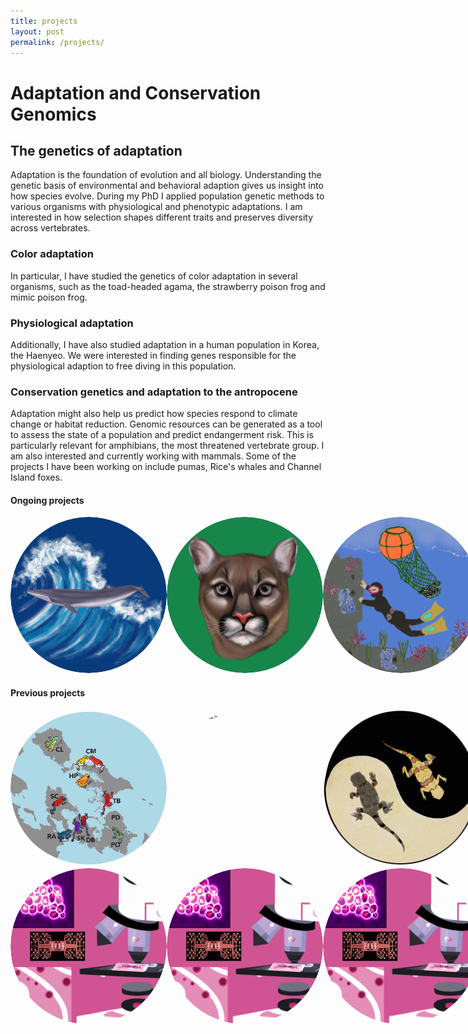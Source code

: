```yaml
---
title: projects 
layout: post
permalink: /projects/
---
```

# Adaptation and Conservation Genomics

## The genetics of adaptation
Adaptation is the foundation of evolution and all biology. Understanding the genetic basis of environmental and behavioral adaption gives us insight into how species evolve. During my PhD I applied population genetic methods to various organisms with physiological and phenotypic adaptations. I am interested in how selection shapes different traits and preserves diversity across vertebrates. 

### Color  adaptation
In particular, I have studied the genetics of color adaptation in several organisms, such as the toad-headed agama, the strawberry poison frog and mimic poison frog. 

### Physiological adaptation
Additionally, I have also studied adaptation in a human population in Korea, the Haenyeo. We were interested in finding genes responsible for the physiological adaption to free diving in this population. 

### Conservation genetics and adaptation to the antropocene
Adaptation might also help us predict how species respond to climate change or habitat reduction. Genomic resources can be generated as a tool to assess the state of a population and predict endangerment risk. This is particularly relevant for amphibians, the most threatened vertebrate group. I am also interested and currently working with mammals. Some of the projects I have been working on include pumas, Rice's whales and Channel Island foxes. 

#### **Ongoing projects**
<style>
  .image-hover-container {
    position: relative;
    display: inline-block;
    border-radius: 50%;
    overflow: hidden;
    width: 250px; /* Set a fixed width */
    height: 250px; /* Set a fixed height to make sure it's a perfect circle */
  }

  .image-hover-container img {
    transition: all 0.3s ease-in-out;
    width: 100%;
    height: 100%; /* Ensures the image fills the container and stays circular */
    border-radius: 50%;
    object-fit: cover; /* Ensures the image scales properly inside the circle */
  }

  .image-hover-container:hover img {
    filter: blur(3px);
  }

  .hover-text {
    position: absolute;
    top: 50%;
    left: 50%;
    transform: translate(-50%, -50%);
    color: white;
    font-size: 20px;
    font-weight: bold;
    opacity: 0;
    transition: opacity 0.3s ease-in-out;
  }

  .image-hover-container:hover .hover-text {
    opacity: 1;
  }

  .image-gallery {
    display: flex;
    flex-wrap: wrap;
    justify-content: space-between;
  }

  .image-gallery a {
    flex: 1 1 calc(33.333% - 20px);
    margin: 10px;
    box-sizing: border-box;
  }

  @media (max-width: 768px) {
    .image-gallery a {
      flex: 1 1 100%;
      margin: 10px 0;
    }
  }
</style>

<div style="display: flex; justify-content: space-between;">
  <a href="https://aguilar-gomez.github.io/whales/">
     <div class="image-hover-container">
      <img src="/figures/RicesWhaleCircle.png" alt="Rice's whale drawing">
      <div class="hover-text">Understanding the demography of the critically endangered Rice's whale</div>
    </div>
  </a>
  <a href="https://aguilar-gomez.github.io/pumas/">
     <div class="image-hover-container">
      <img src="/figures/greenPuma.png" alt="Dalle generated puma">
      <div class="hover-text">Evaluating the genomic rescue in Florida Panthers</div>
    </div>
  </a>
  <a href="https://aguilar-gomez.github.io/haenyeo/">
     <div class="image-hover-container">
      <img src="/figures/haenyeoCircle.png" alt="Haenyeo">
      <div class="hover-text">Genomic adaptation to free diving in the Haenyeo</div>
    </div>
  </a>
</div>


#### **Previous projects**

<div style="display: flex; justify-content: space-between;">
  <a href="https://aguilar-gomez.github.io/pumilio/">
    <div class="image-hover-container">
    <img src="/figures/pumilioCircle.png" alt="Solarte Oophaga pumilio">
      <div class="hover-text">Color genomics of the strawberry poison frog in Bocas del Toro</div>
    </div>
  </a> 
  <a href="https://aguilar-gomez.github.io/basiliscus/">
    <div class="image-hover-container">
   <img src="/figures/Basiliscus5_machoDCircle.png" alt="Basiliscus">
    <div class="hover-text">Evolution of sex chromosomes</div>
    </div>
  </a>
  <a href="https://aguilar-gomez.github.io/phrynocephalus/">
     <div class="image-hover-container">
    <img src="/figures/lizarddrawingCircle.png" alt="ying yang lizard">
    <div class="hover-text">Lizard adaptation genomics</div>
    </div>
   </a>
</div>

<div style="display: flex; justify-content: space-between;">
<a href="https://aguilar-gomez.github.io/microfluidics/">
    <div class="image-hover-container">
   <img src="/figures/microfluidicsCircle.png" alt="Microfluidics"> 
   <div class="hover-text">Microfluidics and transcriptional memory in yeast</div>
    </div>
</a>
  <a href="https://aguilar-gomez.github.io/microfluidics/">
    <div class="image-hover-container">
   <img src="/figures/microfluidicsCircle.png" alt="Microfluidics"> 
   <div class="hover-text">Microfluidics and transcriptional memory in yeast</div>
    </div>
</a>
  <a href="https://aguilar-gomez.github.io/microfluidics/">
    <div class="image-hover-container">
   <img src="/figures/microfluidicsCircle.png" alt="Microfluidics"> 
   <div class="hover-text">Microfluidics and transcriptional memory in yeast</div>
    </div>
</a>
</div>




[jekyll-organization]: https://github.com/jekyll
